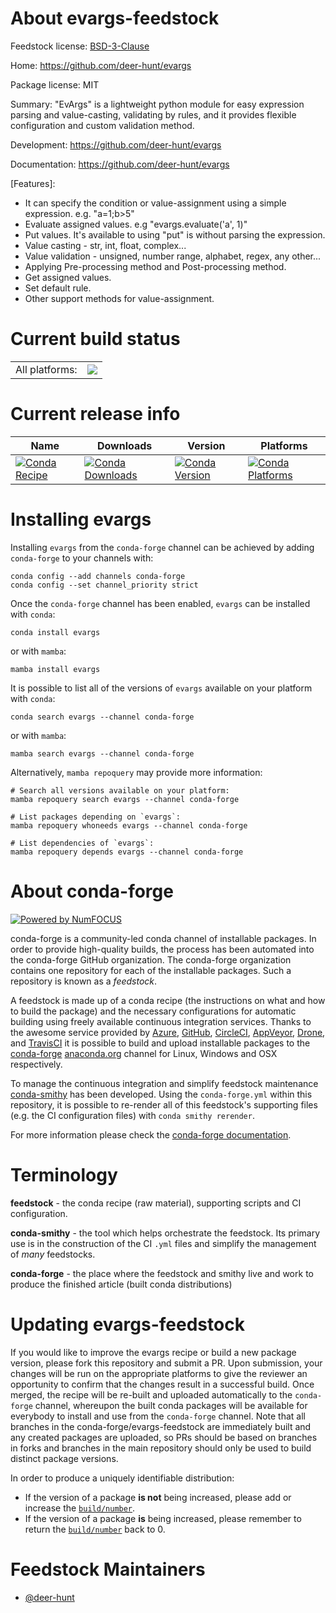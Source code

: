 About evargs-feedstock
======================

Feedstock license: [BSD-3-Clause](https://github.com/conda-forge/evargs-feedstock/blob/main/LICENSE.txt)

Home: https://github.com/deer-hunt/evargs

Package license: MIT

Summary: "EvArgs" is a lightweight python module for easy expression parsing and value-casting, validating by rules, and it provides flexible configuration and custom validation method.

Development: https://github.com/deer-hunt/evargs

Documentation: https://github.com/deer-hunt/evargs

[Features]:
- It can specify the condition or value-assignment using a simple expression. e.g. "a=1;b>5"
- Evaluate assigned values. e.g "evargs.evaluate('a', 1)"
- Put values. It's available to using "put" is without parsing the expression.
- Value casting - str, int, float, complex...
- Value validation - unsigned, number range, alphabet, regex, any other...
- Applying Pre-processing method and Post-processing method.
- Get assigned values.
- Set default rule.
- Other support methods for value-assignment.


Current build status
====================


<table><tr><td>All platforms:</td>
    <td>
      <a href="https://dev.azure.com/conda-forge/feedstock-builds/_build/latest?definitionId=25363&branchName=main">
        <img src="https://dev.azure.com/conda-forge/feedstock-builds/_apis/build/status/evargs-feedstock?branchName=main">
      </a>
    </td>
  </tr>
</table>

Current release info
====================

| Name | Downloads | Version | Platforms |
| --- | --- | --- | --- |
| [![Conda Recipe](https://img.shields.io/badge/recipe-evargs-green.svg)](https://anaconda.org/conda-forge/evargs) | [![Conda Downloads](https://img.shields.io/conda/dn/conda-forge/evargs.svg)](https://anaconda.org/conda-forge/evargs) | [![Conda Version](https://img.shields.io/conda/vn/conda-forge/evargs.svg)](https://anaconda.org/conda-forge/evargs) | [![Conda Platforms](https://img.shields.io/conda/pn/conda-forge/evargs.svg)](https://anaconda.org/conda-forge/evargs) |

Installing evargs
=================

Installing `evargs` from the `conda-forge` channel can be achieved by adding `conda-forge` to your channels with:

```
conda config --add channels conda-forge
conda config --set channel_priority strict
```

Once the `conda-forge` channel has been enabled, `evargs` can be installed with `conda`:

```
conda install evargs
```

or with `mamba`:

```
mamba install evargs
```

It is possible to list all of the versions of `evargs` available on your platform with `conda`:

```
conda search evargs --channel conda-forge
```

or with `mamba`:

```
mamba search evargs --channel conda-forge
```

Alternatively, `mamba repoquery` may provide more information:

```
# Search all versions available on your platform:
mamba repoquery search evargs --channel conda-forge

# List packages depending on `evargs`:
mamba repoquery whoneeds evargs --channel conda-forge

# List dependencies of `evargs`:
mamba repoquery depends evargs --channel conda-forge
```


About conda-forge
=================

[![Powered by
NumFOCUS](https://img.shields.io/badge/powered%20by-NumFOCUS-orange.svg?style=flat&colorA=E1523D&colorB=007D8A)](https://numfocus.org)

conda-forge is a community-led conda channel of installable packages.
In order to provide high-quality builds, the process has been automated into the
conda-forge GitHub organization. The conda-forge organization contains one repository
for each of the installable packages. Such a repository is known as a *feedstock*.

A feedstock is made up of a conda recipe (the instructions on what and how to build
the package) and the necessary configurations for automatic building using freely
available continuous integration services. Thanks to the awesome service provided by
[Azure](https://azure.microsoft.com/en-us/services/devops/), [GitHub](https://github.com/),
[CircleCI](https://circleci.com/), [AppVeyor](https://www.appveyor.com/),
[Drone](https://cloud.drone.io/welcome), and [TravisCI](https://travis-ci.com/)
it is possible to build and upload installable packages to the
[conda-forge](https://anaconda.org/conda-forge) [anaconda.org](https://anaconda.org/)
channel for Linux, Windows and OSX respectively.

To manage the continuous integration and simplify feedstock maintenance
[conda-smithy](https://github.com/conda-forge/conda-smithy) has been developed.
Using the ``conda-forge.yml`` within this repository, it is possible to re-render all of
this feedstock's supporting files (e.g. the CI configuration files) with ``conda smithy rerender``.

For more information please check the [conda-forge documentation](https://conda-forge.org/docs/).

Terminology
===========

**feedstock** - the conda recipe (raw material), supporting scripts and CI configuration.

**conda-smithy** - the tool which helps orchestrate the feedstock.
                   Its primary use is in the construction of the CI ``.yml`` files
                   and simplify the management of *many* feedstocks.

**conda-forge** - the place where the feedstock and smithy live and work to
                  produce the finished article (built conda distributions)


Updating evargs-feedstock
=========================

If you would like to improve the evargs recipe or build a new
package version, please fork this repository and submit a PR. Upon submission,
your changes will be run on the appropriate platforms to give the reviewer an
opportunity to confirm that the changes result in a successful build. Once
merged, the recipe will be re-built and uploaded automatically to the
`conda-forge` channel, whereupon the built conda packages will be available for
everybody to install and use from the `conda-forge` channel.
Note that all branches in the conda-forge/evargs-feedstock are
immediately built and any created packages are uploaded, so PRs should be based
on branches in forks and branches in the main repository should only be used to
build distinct package versions.

In order to produce a uniquely identifiable distribution:
 * If the version of a package **is not** being increased, please add or increase
   the [``build/number``](https://docs.conda.io/projects/conda-build/en/latest/resources/define-metadata.html#build-number-and-string).
 * If the version of a package **is** being increased, please remember to return
   the [``build/number``](https://docs.conda.io/projects/conda-build/en/latest/resources/define-metadata.html#build-number-and-string)
   back to 0.

Feedstock Maintainers
=====================

* [@deer-hunt](https://github.com/deer-hunt/)

